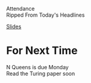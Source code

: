 Attendance  
Ripped From Today's Headlines

[Slides](https://docs.google.com/presentation/d/1D5d09oUy4-cP9Qyoak8b55rbIazO__nTdq2nNavx_vY/edit?usp=sharing)

# For Next Time
N Queens is due Monday  
Read the Turing paper soon
